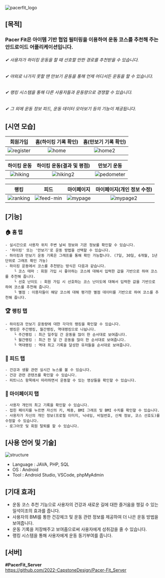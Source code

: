 ![pacerfit_logo](https://user-images.githubusercontent.com/96832560/169596197-d029fc2f-9c13-4f86-906c-d8c0996588ce.png)

[목적]
------
### Pacer Fit은 아이템 기반 협업 필터링을 이용하여 운동 코스를 추천해 주는 안드로이드 어플리케이션입니다.
###### ✔ 사용자가 하이킹 운동을 할 때 선호할 만한 경로를 추천받을 수 있습니다.
###### ✔ 야외로 나가지 못할 땐 만보기 운동을 통해 언제 어디서든 운동을 할 수 있습니다.
###### ✔ 랭킹 시스템을 통해 다른 사용자들과 운동량으로 경쟁할 수 있습니다.
###### ✔ 그 외에 운동 정보 피드, 운동 데이터 모아보기 등의 기능이 제공됩니다.


[시연 모습]
------
|                회원가입                |             홈(하이킹 기록 확인)             |             홈(만보기 기록 확인)            |
|:-------------------------------------:|:-------------------------------------------------:|:-----------------------------------------------:|
|![register](https://user-images.githubusercontent.com/96832560/171667376-bbf85de5-7c45-4d7b-8db1-80ec025f052c.gif)|![home](https://user-images.githubusercontent.com/96832560/171668951-21ecdcab-a567-40e0-ab58-b83670f870f4.gif)|![home2](https://user-images.githubusercontent.com/96832560/171670182-960ce219-e3a3-4c22-9e00-315235db8673.gif)|

|              하이킹 운동               |            하이킹 운동(결과 및 평점)          |                 만보기 운동                |
|:------------------------------------:|:------------------------------------:|:-----------------------------------------------:|
|![hiking](https://user-images.githubusercontent.com/96832560/171674213-2a20d4bc-39cd-4a42-91ee-495718ea7fa8.gif)|![hiking2](https://user-images.githubusercontent.com/96832560/171670612-aa49001f-8d92-44e6-bd52-b1783c475640.gif)|![pedometer](https://user-images.githubusercontent.com/96832560/171674528-d004978b-c396-4f78-af50-4def3f9c3a75.gif)|
 
|              랭킹              |               피드             |              마이페이지             |               마이페이지(개인 정보 수정)              |
|:------------------------------:|:-----------------------------:|:----------------------------------:|:---------------------------------------------------:|
|![ranking](https://user-images.githubusercontent.com/96832560/171675276-95f6d19b-577f-4277-8fc2-e2045e105fbe.gif)|![feed-min](https://user-images.githubusercontent.com/96832560/171675684-5f60e402-0faf-484e-b68a-2271d152924e.gif)|![mypage](https://user-images.githubusercontent.com/96832560/171675410-9dc1eaa9-d89d-4759-990b-d42b7a83d6a7.gif)|![mypage2](https://user-images.githubusercontent.com/96832560/171675465-cc4ff5c5-86c7-40e9-b6db-4f19a196995f.gif)|


[기능]
------
### 🏠 홈 탭
    - 실시간으로 사용자 위치 주변 날씨 정보와 기온 정보를 확인할 수 있습니다.
    - '하이킹' 또는 '만보기'로 운동 방법을 선택할 수 있습니다.
    - 하이킹과 만보기 운동 기록은 그래프를 통해 확인 가능합니다. (7일, 30일, 6개월, 1년 단위로 그래프 확인 가능)
    - 하이킹 운동에서 코스를 추천받는 방식은 다음과 같습니다.
        └ 코스 테마 : 회원 가입 시 좋아하는 코스에 대해서 입력한 값을 기반으로 하여 코스를 추천해 줍니다.
        └ 선호 난이도 : 회원 가입 시 선호하는 코스 난이도에 대해서 입력한 값을 기반으로 하여 코스를 추천해 줍니다.
        └ 별점 : 이용자들이 해당 코스에 대해 평가한 별점 데이터를 기반으로 하여 코스를 추천해 줍니다.

### 🏆 랭킹 탭
    - 하이킹과 만보기 운동량에 대한 각각의 랭킹을 확인할 수 있습니다.
    - 랭킹은 주간랭킹, 월간랭킹, 역대랭킹으로 나뉩니다.
        └ 주간랭킹 : 최근 일주일 간 운동을 많이 한 순서대로 보여줍니다.
        └ 월간랭킹 : 최근 한 달 간 운동을 많이 한 순서대로 보여줍니다.
        └ 역대랭킹 : 역대 최고 기록을 달성한 유저들을 순서대로 보여줍니다.

### 📰 피드 탭
    - 건강과 생활 관련 실시간 뉴스를 볼 수 있습니다.
    - 건강 관련 콘텐츠를 확인할 수 있습니다.
    - 피트니스 항목에서 따라하면서 운동할 수 있는 영상들을 확인할 수 있습니다.

### 👤 마이페이지 탭
    - 사용자 개인의 최고 기록을 확인할 수 있습니다.
    - 접힌 페이지를 누르면 자신의 키, 체중, BMI 그래프 및 BMI 수치를 확인할 수 있습니다.
    - 사용자가 자신의 개인 정보(프로필 이미지, 닉네임, 비밀번호, 신체 정보, 코스 선호도)를 수정할 수 있습니다.
    - 로그아웃 및 회원 탈퇴를 할 수 있습니다.

[사용 언어 및 기술]
-------------------
![structure](https://user-images.githubusercontent.com/96832560/171683998-b43a68e2-14ca-4980-9060-c1ba66f40c23.PNG)
- Language : JAVA, PHP, SQL
- OS : Android
- Tool : Android Studio, VSCode, phpMyAdmin


[기대 효과]
-------------------
- 운동 코스 추천 기능으로 사용자의 건강과 새로운 길에 대한 즐거움을 챙길 수 있는 일석이조의 효과를 줍니다.
- 사용자의 BMI를 통한 건강체크 및 운동 관련 정보를 제공하여 더 나은 운동 방법을 보여줍니다.
- 운동 기록을 저장해주고 보여줌으로써 사용자에게 성취감을 줄 수 있습니다.
- 랭킹 시스템을 통해 사용자에게 운동 동기부여를 줍니다.

[서버]
-------------------
<strong>#PacerFit_Server</strong>
<br>
https://github.com/2022-CapstoneDesign/Pacer-Fit_Server
<br>
